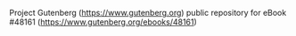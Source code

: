 Project Gutenberg (https://www.gutenberg.org) public repository for eBook #48161 (https://www.gutenberg.org/ebooks/48161)
